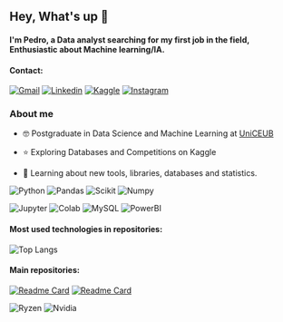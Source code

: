 ## Hey, What's up 🫡
#### I'm Pedro, a Data analyst searching for my first job in the field, Enthusiastic about Machine learning/IA.

#### Contact:
[![Gmail](https://img.shields.io/badge/Gmail-D14836?style=for-the-badge&logo=gmail&logoColor=white)](mailto:pnunesboaventura@gmail.com)
[![Linkedin](https://img.shields.io/badge/LinkedIn-0077B5?style=for-the-badge&logo=linkedin&logoColor=white)](https://www.linkedin.com/in/pnunesboaventura/)
[![Kaggle](https://img.shields.io/badge/Kaggle-20BEFF?style=for-the-badge&logo=Kaggle&logoColor=white)](https://www.kaggle.com/pedrohnunes)
[![Instagram](https://img.shields.io/badge/Instagram-E4405F?style=for-the-badge&logo=instagram&logoColor=white)](https://www.instagram.com/nuninn__/?hl=pt-br)




### About me

- 🤓 Postgraduate in Data Science and Machine Learning at [UniCEUB](https://www.uniceub.br)
* ⭐ Exploring Databases and Competitions on Kaggle
+ 🔎 Learning about new tools, libraries, databases and statistics.

![Python](https://img.shields.io/badge/Python-3776AB.svg?style=for-the-badge&logo=Python&logoColor=white)
![Pandas](https://img.shields.io/badge/pandas-150458.svg?style=for-the-badge&logo=pandas&logoColor=white)
![Scikit](https://img.shields.io/badge/scikitlearn-F7931E.svg?style=for-the-badge&logo=scikit-learn&logoColor=white)
![Numpy](https://img.shields.io/badge/NumPy-013243.svg?style=for-the-badge&logo=NumPy&logoColor=white)

![Jupyter](https://img.shields.io/badge/Jupyter-F37626.svg?style=for-the-badge&logo=Jupyter&logoColor=white)
![Colab](https://img.shields.io/badge/Google%20Colab-F9AB00.svg?style=for-the-badge&logo=Google-Colab&logoColor=white)
![MySQL](https://img.shields.io/badge/MySQL-4479A1.svg?style=for-the-badge&logo=MySQL&logoColor=white)
![PowerBI](https://img.shields.io/badge/Power%20BI-F2C811.svg?style=for-the-badge&logo=Power-BI&logoColor=black)


#### Most used technologies in repositories:

![Top Langs](https://github-readme-stats.vercel.app/api/top-langs/?username=pedronunesboa&layout=compact&theme=dracula&hide_border=true&hide_title=true&langs_count=4&card_width=300)

#### Main repositories:

[![Readme Card](https://github-readme-stats.vercel.app/api/pin/?username=pedronunesboa&theme=dracula&repo=AnaliseEstatisticaDeDados)](https://github.com/pedronunesboa/AnaliseEstatisticaDeDados)
[![Readme Card](https://github-readme-stats.vercel.app/api/pin/?username=pedronunesboa&theme=dracula&repo=IntroducaoAprendizadodeMaquina)](https://github.com/pedronunesboa/IntroducaoAprendizadodeMaquina)




![Ryzen](https://img.shields.io/badge/AMD-Ryzen_7_3600-ED1C24?style=for-the-badge&logo=amd&logoColor=white)
![Nvidia](https://img.shields.io/badge/NVIDIA-GTX1050Ti-76B900?style=for-the-badge&logo=nvidia&logoColor=white)




<!--
Here are some ideas to get you started:

- 🔭 I’m currently working on ...
- 🌱 I’m currently learning ...
- 👯 I’m looking to collaborate on ...
- 🤔 I’m looking for help with ...
- 💬 Ask me about ...
- 📫 How to reach me: ...
- 😄 Pronouns: ...
- ⚡ Fun fact: ...
-->
